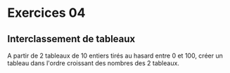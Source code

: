 # Exercices 04

## Interclassement de tableaux

A partir de 2 tableaux de 10 entiers tirés au hasard entre 0 et 100, créer un tableau dans l'ordre croissant des nombres des 2 tableaux.
